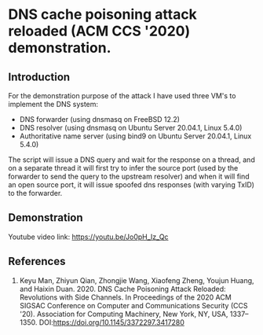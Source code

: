 # DNS cache poisoning attack reloaded (ACM CCS '2020) demonstration.

## Introduction

For the demonstration purpose of the attack I have used three VM's to implement the DNS system:

- DNS forwarder (using dnsmasq on FreeBSD 12.2)
- DNS resolver (using dnsmasq on Ubuntu Server 20.04.1, Linux 5.4.0)
- Authoritative name server (using bind9 on Ubuntu Server 20.04.1, Linux 5.4.0)


The script will issue a DNS query and wait for the response on a thread, and on a separate thread it will first try to infer the source port (used by the forwarder to send the query to the upstream resolver) and when it will find an open source port, it will issue spoofed
dns responses (with varying TxID) to the forwarder.

## Demonstration

Youtube video link: https://youtu.be/Jo0pH_Iz_Qc

## References

1. Keyu Man, Zhiyun Qian, Zhongjie Wang, Xiaofeng Zheng, Youjun Huang, and Haixin Duan. 2020. DNS Cache Poisoning Attack Reloaded: Revolutions with Side Channels. In Proceedings of the 2020 ACM SIGSAC Conference on Computer and Communications Security (CCS '20). Association for Computing Machinery, New York, NY, USA, 1337–1350. DOI:https://doi.org/10.1145/3372297.3417280